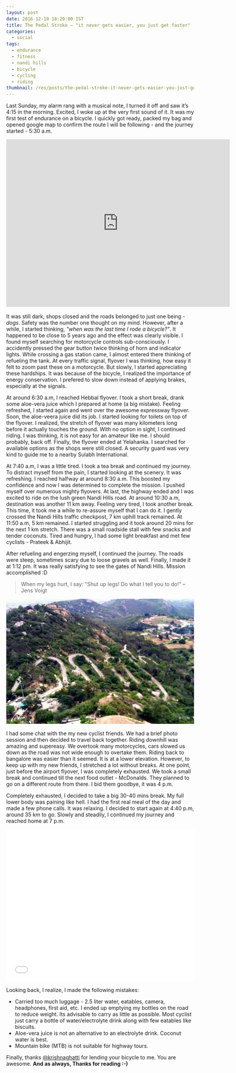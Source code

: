 ```yaml
---
layout: post
date: 2016-12-10 18:20:00 IST
title: The Pedal Stroke – "it never gets easier, you just get faster"
categories:
  - social
tags:
  - endurance
  - fitness
  - nandi hills
  - bicycle
  - cycling
  - riding
thumbnail: /res/posts/the-pedal-stroke-it-never-gets-easier-you-just-get-faster/at-nandi-hills.jpg
---
```


Last Sunday, my alarm rang with a musical note, I turned it off and saw it’s 4:15 in the morning. Excited, I woke up at the very first sound of it. It was my first test of endurance on a bicycle. I quickly got ready, packed my bag and opened google map to confirm the route I will be following - and the journey started - 5:30 a.m.

<div align="center"><iframe src="https://www.google.com/maps/embed?pb=!1m34!1m12!1m3!1d267181.29474123695!2d77.36251934132298!3d13.155823622984464!2m3!1f0!2f0!3f0!3m2!1i1024!2i768!4f13.1!4m19!3e0!4m5!1s0x3bae14067cca9bdd%3A0x111bbe37cc24e71a!2sThe+Leela+Palace%2C+Bengaluru%2C+Karnataka!3m2!1d12.960146!2d77.648496!4m5!1s0x3bae16356906d16d%3A0x13be180806d255b7!2sPalace+Ground%2C+Jayamahal%2C+Bengaluru%2C+Karnataka!3m2!1d13.01029!2d77.583947!4m5!1s0x3bb1e445ebfcea17%3A0x1639f72959196608!2sNandi+Hills%2C+Karnataka!3m2!1d13.370154!2d77.6834551!5e0!3m2!1sen!2sin!4v1481320151465" width="600" height="450" frameborder="0" style="border:0" allowfullscreen></iframe></div>

It was still dark, shops closed and the roads belonged to just one being - *dogs*. Safety was the number one thought on my mind. However, after a while, I started thinking, *"when was the last time I rode a bicycle?"*. It happened to be close to 5 years ago and the effect was clearly visible. I found myself searching for motorcycle controls sub-consciously. I accidently pressed the gear button twice thinking of horn and indicator lights. While crossing a gas station came, I almost entered there thinking of refueling the tank. At every traffic signal, flyover I was thinking, how easy it felt to zoom past these on a motorcycle. But slowly, I started appreciating these hardships. It was because of the bicycle, I realized the importance of energy conservation. I prefered to slow down instead of applying brakes, especially at the signals.

At around 6:30 a.m, I reached Hebbal flyover. I took a short break, drank some aloe-vera juice which I prepared at home (a big mistake). Feeling refreshed, I started again and went over the awesome expressway flyover. Soon, the aloe-veera juice did its job. I started looking for toilets on top of the flyover. I realized, the stretch of flyover was many kilometers long before it actually touches the ground. With no option in sight, I continued riding. I was thinking, it is not easy for an amateur like me. I should probably, back off. Finally, the flyover ended at Yelahanka. I searched for available options as the shops were still closed. A security guard was very kind to guide me to a nearby Sulabh International.

At 7:40 a.m, I was a little tired. I took a tea break and continued my journey. To distract myself from the pain, I started looking at the scenery. It was refreshing. I reached halfway at around 8:30 a.m. This boosted my confidence and now I was determined to complete the mission. I pushed myself over numerous mighty flyovers. At last, the highway ended and I was excited to ride on the lush green Nandi Hills road. At around 10:30 a.m, destination was another 11 km away. Feeling very tired, I took another break. This time, it took me a while to re-assure myself that I can do it. I gently crossed the Nandi Hills traffic checkpost, 7 km uphill track remained. At 11:50 a.m, 5 km remained. I started struggling and it took around 20 mins for the next 1 km stretch. There was a small roadside stall with few snacks and tender coconuts. Tired and hungry, I had some light breakfast and met few cyclists - Prateek & Abhijit.

After refueling and engerzing myself, I continued the journey. The roads were steep, sometimes scary due to loose gravels as well. Finally, I made it at 1:12 pm. It was really satisfying to see the gates of Nandi Hills. Mission accomplished :D

> When my legs hurt, I say: "Shut up legs! Do what I tell you to do!" – Jens Voigt

![Hair pin curves at Nandi Hills](/res/posts/the-pedal-stroke-it-never-gets-easier-you-just-get-faster/hair-pin-at-nandi-hills.jpg)

I had some chat with the my new cyclist friends. We had a brief photo session and then decided to travel back together. Riding downhill was amazing and supereasy. We overtook many motorcycles, cars slowed us down as the road was not wide enough to overtake them. Riding back to bangalore was easier than it seemed. It is at a lower elevation. However, to keep up with my new friends, I stretched a lot without breaks. At one point, just before the airport flyover, I was completely exhausted. We took a small break and continued till the next food outlet - McDonalds. They planned to go on a different route from there. I bid them goodbye, it was 4 p.m.

Completely exhausted, I decided to take a big 30-40 mins break. My full lower body was paining like hell. I had the first real meal of the day and made a few phone calls. It was relaxing. I decided to start again at 4:40 p.m, around 35 km to go. Slowly and steadily, I continued my journey and reached home at 7 p.m.

<div style="position: relative; padding-bottom: 81%; height: 0; overflow: hidden;"><iframe id="iframe" src="/photos/album/endurance-to-nandi-hills/gallery/" scrolling="no" frameborder="0"style='width:100%; height:100%; position: absolute; top:0; left:0;' ></iframe></div>

Looking back, I realize, I made the following mistakes:

* Carried too much luggage - 2.5 liter water, eatables, camera, headphones, first aid, etc. I ended up emptying my bottles on the road to reduce weight. Its advisable to carry as little as possible. Most cyclist just carry a bottle of water/electrolyte drink along with few eatables like biscuits.
* Aloe-vera juice is not an alternative to an electrolyte drink. Coconut water is best.
* Mountain bike (MTB) is not suitable for highway tours.

Finally, thanks [@krishnaghatti](https://twitter.com/krishnaghatti) for lending your bicycle to me. You are awesome. **And as always, Thanks for reading :-)**
